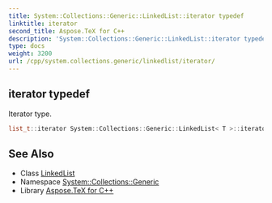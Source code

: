```yaml
---
title: System::Collections::Generic::LinkedList::iterator typedef
linktitle: iterator
second_title: Aspose.TeX for C++
description: 'System::Collections::Generic::LinkedList::iterator typedef. Iterator type in C++.'
type: docs
weight: 3200
url: /cpp/system.collections.generic/linkedlist/iterator/
---
```

## iterator typedef


Iterator type.

```cpp
list_t::iterator System::Collections::Generic::LinkedList< T >::iterator
```

## See Also

* Class [LinkedList](../)
* Namespace [System::Collections::Generic](../../)
* Library [Aspose.TeX for C++](../../../)
